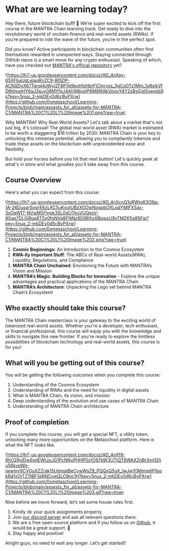 # What are we learning today?

Hey there, future blockchain buff! 🌟 We’re super excited to kick off the first course in the MANTRA Chain learning track. Get ready to dive into the revolutionary world of onchain finance and real-world assets (RWAs). If you’re prepared to ride the wave of the future, you’re in the perfect spot.

Did you know? Active participants in blockchain communities often find themselves rewarded in unexpected ways. Staying connected through GitHub repos is a smart move for any crypto enthusiast. Speaking of which, have you checked out [MANTRA's official repository](https://github.com/MANTRA-Finance) yet?

![https://lh7-us.googleusercontent.com/docsz/AD_4nXey-65XFbaUqLelaoRrjZC9-Rt5DP-ACNSDyX67TgrqI4oWyIZF8P7p9eohfsHbrFjClnrvxs_3gCoDTz1Mm_1o8sikVfD6hhpeHY6qJ3suy08MYfpJ4Ah98bgijP6M8fk9kVpqyY4Y2zBsGgtSyevpb9s?key=5nux_2-mkDEv0d6cByPXrw](https://github.com/0xmetaschool/Learning-Projects/blob/main/assests_for_all/assets-for-MANTRA-C1/MANTRA%20C1%20L1%20Image%201.png?raw=true)

Why MANTRA? Why Real-World Assets? Let's talk about a market that's not just big, it's colossal! The global real-world asset (RWA) market is estimated to be worth a staggering $16 trillion by 2030. MANTRA Chain is your key to unlocking this immense potential, allowing you to compliantly tokenize and trade these assets on the blockchain with unprecedented ease and flexibility.

But hold your horses before you hit that next button! Let's quickly peek at what's in store and what goodies you'll take away from this course.

## Course Overview

Here's what you can expect from this course:

![https://lh7-us.googleusercontent.com/docsz/AD_4nXcnQ1qRWjg63ONa-1A-26DusqrSogrE6zLKC5uKxutUBzXGOwNogpbOXLqdYMlFXSas-3sOqWf7-NVwM5Flnpk3SL0dUTkuVUQesV-9Sqp7DLGlRga6T5y0fgNVq8FNNz8D9RXo4BjppsU9xTMZK5g85Fjp?key=5nux_2-mkDEv0d6cByPXrw](https://github.com/0xmetaschool/Learning-Projects/blob/main/assests_for_all/assets-for-MANTRA-C1/MANTRA%20C1%20L1%20Image%202.png?raw=true)

1. **Cosmic Beginnings:** An Introduction to the Cosmos Ecosystem
2. **RWA-lly Important Stuff**: The ABCs of Real-world Assets(RWA), Liquidity, Regulations, and Compliance
3. **MANTRA Chain Unchained**: Envisioning the Future with MANTRA’s Vision and Mission
4. **MANTRA’s Magic: Building Blocks for Innovation** - Explore the unique advantages and practical applications of the MANTRA Chain
5. **MANTRA’s Architecture**: Unpacking the Lego set behind MANTRA Chain’s Ecosystem!

## Who exactly should take this course?

The MANTRA Chain masterclass is your gateway to the exciting world of tokenized real-world assets. Whether you're a developer, tech enthusiast, or financial professional, this course will equip you with the knowledge and skills to navigate this new frontier. If you're ready to explore the limitless possibilities of blockchain technology and real-world assets, this course is for you!

## What will you be getting out of this course?

You will be getting the following outcomes when you complete this course:

1. Understanding of the Cosmos Ecosystem
2. Understanding of RWAs and the need for liquidity in digital assets
3. What is MANTRA Chain, its vision, and mission
4. Deep understanding of the evolution and use cases of MANTRA Chain
5. Understanding of MANTRA Chain architecture

## Proof of completion

If you complete this course, you will get a special NFT, a utility token, unlocking many more opportunities on the Metaschool platform. Here is what the NFT looks like.

![https://lh7-us.googleusercontent.com/docsz/AD_4nXf8-8hO2RylDw6wtEWtJoJG1PcNNyPHHP0xfO97bW3UTIQT8WAXZnBrXmj5Dju56kvoWn-jwwmy9CVOuXZZrak15UqmatBeCywWsZ9_PQQxQ5oX_lwJw1OMmqdjFfpqkRd1xOrTZTtBF1dANCxwQLO9oc1H?key=5nux_2-mkDEv0d6cByPXrw](https://github.com/0xmetaschool/Learning-Projects/blob/main/assests_for_all/assets-for-MANTRA-C1/MANTRA%20C1%20L1%20Image%203.gif?raw=true)

Now before we move forward, let’s set some house rules first.

1. Kindly do your quick assignments properly.
2. Join [our discord server](https://discord.gg/Jf4ArqVb) and ask all relevant questions there.
3. We are a free open-source platform and if you follow us on [Github](https://github.com/0xmetaschool/), it would be a great support. 🫣
4. Stay happy and positive!


Alright guys, no need to wait any longer. Let’s get started!!